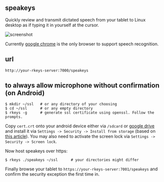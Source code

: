 ## speakeys

Quickly review and transmit dictated speech from your tablet
to Linux desktop as if typing it in yourself at the cursor.

![screenshot](http://dizzib.github.io/rkeys/speakeys.png)

Currently [google chrome][chrome] is the only browser to support speech recognition.

## url

`http://your-rkeys-server:7000/speakeys`

## to always allow microphone without confirmation (on Android)

    $ mkdir ~/ssl   # or any directory of your choosing
    $ cd ~/ssl      # or any empty directory
    $ rkeys -g      # generate ssl certificate using openssl. Follow the prompts.

Copy `cert.crt` onto your android device either via `/sdcard` or
[google drive][gdrive] and install it via `Settings -> Security -> Install from storage`
(based on [this article](https://coderwall.com/p/wv6fpq/add-self-signed-ssl-certificate-to-android-for-browsing)).
You may also need to activate the screen lock via `Settings -> Security -> Screen lock`.

Now host speakeys over https:

    $ rkeys ./speakeys ~/ssl      # your directories might differ

Finally browse your tablet to `https://your-rkeys-server:7001/speakeys` and
confirm the security exception the first time in.


[chrome]: https://www.google.com/chrome/browser/mobile/index.html
[gdrive]: https://www.google.com/drive/
[rkeys]: https://github.com/dizzib/rkeys
